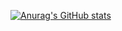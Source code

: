 [![Anurag's GitHub stats](https://github-readme-stats.vercel.app/api?username=Lemeszz&show_icons=true&theme=dark)](https://github.com/anuraghazra/github-readme-stats)



